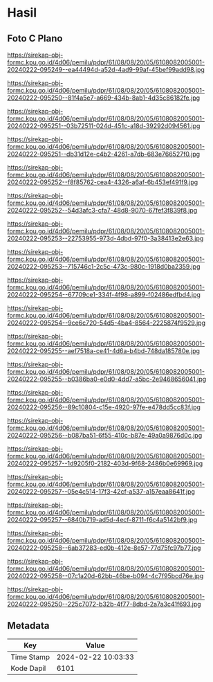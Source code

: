 # Hasil

## Foto C Plano

https://sirekap-obj-formc.kpu.go.id/4d06/pemilu/pdpr/61/08/08/20/05/6108082005001-20240222-095249--ea44494d-a52d-4ad9-99af-45bef99add98.jpg

https://sirekap-obj-formc.kpu.go.id/4d06/pemilu/pdpr/61/08/08/20/05/6108082005001-20240222-095250--81f4a5e7-a669-434b-8ab1-4d35c86182fe.jpg

https://sirekap-obj-formc.kpu.go.id/4d06/pemilu/pdpr/61/08/08/20/05/6108082005001-20240222-095251--03b72511-024d-451c-a18d-39292d094561.jpg

https://sirekap-obj-formc.kpu.go.id/4d06/pemilu/pdpr/61/08/08/20/05/6108082005001-20240222-095251--db31d12e-c4b2-4261-a7db-683e766527f0.jpg

https://sirekap-obj-formc.kpu.go.id/4d06/pemilu/pdpr/61/08/08/20/05/6108082005001-20240222-095252--f8f85762-cea4-4326-a6af-6b453ef491f9.jpg

https://sirekap-obj-formc.kpu.go.id/4d06/pemilu/pdpr/61/08/08/20/05/6108082005001-20240222-095252--54d3afc3-cfa7-48d8-9070-67fef3f839f8.jpg

https://sirekap-obj-formc.kpu.go.id/4d06/pemilu/pdpr/61/08/08/20/05/6108082005001-20240222-095253--22753955-973d-4dbd-97f0-3a38413e2e63.jpg

https://sirekap-obj-formc.kpu.go.id/4d06/pemilu/pdpr/61/08/08/20/05/6108082005001-20240222-095253--715746c1-2c5c-473c-980c-1918d0ba2359.jpg

https://sirekap-obj-formc.kpu.go.id/4d06/pemilu/pdpr/61/08/08/20/05/6108082005001-20240222-095254--67709ce1-334f-4f98-a899-f02486edfbd4.jpg

https://sirekap-obj-formc.kpu.go.id/4d06/pemilu/pdpr/61/08/08/20/05/6108082005001-20240222-095254--9ce6c720-54d5-4ba4-8564-2225874f9529.jpg

https://sirekap-obj-formc.kpu.go.id/4d06/pemilu/pdpr/61/08/08/20/05/6108082005001-20240222-095255--aef7518a-ce41-4d6a-b4bd-748da185780e.jpg

https://sirekap-obj-formc.kpu.go.id/4d06/pemilu/pdpr/61/08/08/20/05/6108082005001-20240222-095255--b0386ba0-e0d0-4dd7-a5bc-2e9468656041.jpg

https://sirekap-obj-formc.kpu.go.id/4d06/pemilu/pdpr/61/08/08/20/05/6108082005001-20240222-095256--89c10804-c15e-4920-97fe-e478dd5cc83f.jpg

https://sirekap-obj-formc.kpu.go.id/4d06/pemilu/pdpr/61/08/08/20/05/6108082005001-20240222-095256--b087ba51-6f55-410c-b87e-49a0a9876d0c.jpg

https://sirekap-obj-formc.kpu.go.id/4d06/pemilu/pdpr/61/08/08/20/05/6108082005001-20240222-095257--1d9205f0-2182-403d-9f68-2486b0e69969.jpg

https://sirekap-obj-formc.kpu.go.id/4d06/pemilu/pdpr/61/08/08/20/05/6108082005001-20240222-095257--05e4c514-17f3-42cf-a537-a157eaa8641f.jpg

https://sirekap-obj-formc.kpu.go.id/4d06/pemilu/pdpr/61/08/08/20/05/6108082005001-20240222-095257--6840b719-ad5d-4ecf-8711-f6c4a5142bf9.jpg

https://sirekap-obj-formc.kpu.go.id/4d06/pemilu/pdpr/61/08/08/20/05/6108082005001-20240222-095258--6ab37283-ed0b-412e-8e57-77d75fc97b77.jpg

https://sirekap-obj-formc.kpu.go.id/4d06/pemilu/pdpr/61/08/08/20/05/6108082005001-20240222-095258--07c1a20d-62bb-46be-b094-4c7f95bcd76e.jpg

https://sirekap-obj-formc.kpu.go.id/4d06/pemilu/pdpr/61/08/08/20/05/6108082005001-20240222-095250--225c7072-b32b-4f77-8dbd-2a7a3c41f693.jpg


## Metadata

| Key        | Value               |
| ---------- | ------------------- |
| Time Stamp | 2024-02-22 10:03:33 |
| Kode Dapil | 6101                |



